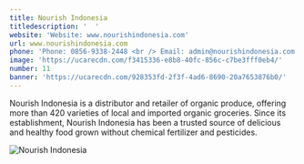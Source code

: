 ```yaml
---
title: Nourish Indonesia
titledescription: '  '
website: 'Website: www.nourishindonesia.com'
url: www.nourishindonesia.com
phone: 'Phone: 0856-9338-2448 <br /> Email: admin@nourishindonesia.com'
image: 'https://ucarecdn.com/f3415336-e8b8-40fc-856c-c7be3fff0eb4/'
number: 11
banner: 'https://ucarecdn.com/928353fd-2f3f-4ad6-8690-20a7653876b0/'
---
```

Nourish Indonesia is a distributor and retailer of organic produce, offering more than 420 varieties of local and imported organic groceries. Since its establishment, Nourish Indonesia has been a trusted source of delicious and healthy food grown without chemical fertilizer and pesticides.

![Nourish Indonesia](https://ucarecdn.com/58d4f812-3593-40c2-9105-e83d7536e909/ "Nourish Indonesia")
